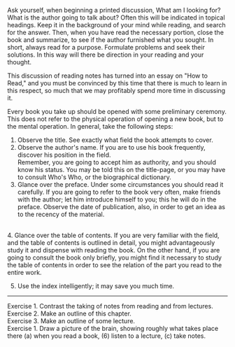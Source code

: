 

Ask yourself, when beginning a printed discussion, What am I looking for? What is the author going to talk
about? Often this will be indicated in topical headings. Keep it in the background of your mind while reading,
and search for the answer. Then, when you have read the necessary portion, close the book and summarize, to
see if the author furnished what you sought. In short, always read for a purpose. Formulate problems and seek
their solutions. In this way will there be direction in your reading and your thought.<br/>

This discussion of reading notes has turned into an essay on "How to Read," and you must be convinced by
this time that there is much to learn in this respect, so much that we may profitably spend more time in
discussing it.<br/>

Every book you take up should be opened with some preliminary ceremony. This does not refer to the
physical operation of opening a new book, but to the mental operation. In general, take the following steps:
<br/>
1. Observe the title. See exactly what field the book attempts to cover.<br/>
2. Observe the author's name. If you are to use his book frequently, discover his position in the field.<br/>
Remember, you are going to accept him as authority, and you should know his status. You may be told this on
the title-page, or you may have to consult Who's Who, or the biographical dictionary.
3. Glance over the preface. Under some circumstances you should read it carefully. If you are going to refer to
the book very often, make friends with the author; let him introduce himself to you; this he will do in the
preface. Observe the date of publication, also, in order to get an idea as to the recency of the material.
<br/>
4. Glance over the table of contents. If you are very familiar with the field, and the table of contents is
outlined in detail, you might advantageously study it and dispense with reading the book. On the other hand, if
you are going to consult the book only briefly, you might find it necessary to study the table of contents in
order to see the relation of the part you read to the entire work.<br/>

5. Use the index intelligently; it may save you much time.<br/>
------------------------------------------

Exercise 1. Contrast the taking of notes from reading and from lectures.<br/>
Exercise 2. Make an outline of this chapter.<br/>
Exercise 3. Make an outline of some lecture.<br/>
Exercise 1. Draw a picture of the brain, showing roughly what takes place there (a) when you read a book, (6)
listen to a lecture, (c) take notes.<br/>
